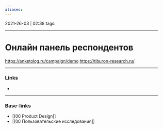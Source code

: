 ```yaml
---
aliases:
---
```

2021-26-03 | 02:38
tags: 
___

# Онлайн панель респондентов
https://anketolog.ru/campaign/demo
https://tiburon-research.ru/


___
### Links
- 

___
### Base-links
- [[00 Product Design]]
- [[00 Пользовательские исследования]]


